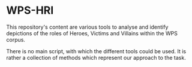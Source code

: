 # WPS-HRI

This repository's content are various tools to analyse and identify depictions of the roles of Heroes, Victims and Villains within the WPS corpus.

There is no main script, with which the different tools could be used. It is rather a collection of methods which represent our approach to the task.
